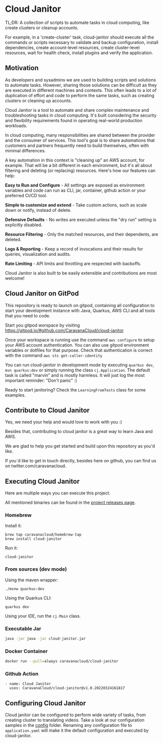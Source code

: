 # Cloud Janitor

TL;DR: A collection of scripts to automate tasks in cloud computing, like create clusters or cleanup accounts.

For example, in a 'create-cluster' task, cloud-janitor should execute all the commands or scripts necessary to validate and backup configuration,
install dependencies, create account-level resources, create cluster-level resources, wait for health check, install plugins and verify the application.

## Motivation

As developers and sysadmins we are used to building scripts and solutions to automate tasks. 
However, sharing those solutions can be difficult as they are executed in different machines and contexts.
This often leads to a lot of duplication of effort and code to perform the same tasks, such as creating clusters or cleaning up accounts.

Cloud Janitor is a tool to automate and share complex maintenance and troubleshooting tasks in cloud computing. 
It's built considering the security and flexibility requirements found in operating real-world production workloads.

In cloud computing, many responsibilities are shared between the provider and the consumer of services. 
This tool's goal is to share automations that customers and partners frequently need to build themselves, often with minimal differences.

A key automation in this context is "cleaning up" an AWS account, for example. That will be a bit different in each environment, but it's all about filtering and deleting (or replacing) resources. Here's how our features can help:

**Easy to Run and Configure** - All settings are exposed as environment variables and code can run as CLI, jar, container, github action or your preferred CI/CD tool.

**Simple to customize and extend** - Take custom actions, such as scale down or notify, instead of delete.

**Defensive Defaults** - No writes are executed unless the "dry run" setting is explicitly disabled.

**Resource Filtering** - Only the matched resources, and their dependents, are deleted.

**Logs & Reporting** - Keep a record of invocations and their results for queries, visualization and audits.

**Rate Limiting** - API limits and throttling are respected with backoffs.

Cloud Janitor is also built to be easily extensible and contributions are most welcome!

## Cloud Janitor on GitPod

This repository is ready to launch on gitpod, containing all configuration to start your development instance with Java, Quarkus, AWS CLI and all tools that you need to code.

Start you gitpod worspace by visiting https://gitpod.io/#github.com/CaravanaCloud/cloud-janitor

Once your workspace is running use the command ```aws configure``` to setup your AWS account authentication. You can also use gitpod environment variables or dotfiles for that purpose. Check that authentication is correct with the command ```aws sts get-caller-identity```

You can run cloud-janitor in development mode by executing ```quarkus dev```, ```mvn quarkus:dev``` or simply running the class ```cj.Application```. The default task is called "marvin" and is mostly harmless. It will just log the most important reminder: "Don't panic" :) 

Ready to start janitoring? Check the ```LearningFromTests``` class for some examples.

## Contribute to Cloud Janitor

Yes, we need your help and would love to work with you :)

Besides that, contributing to cloud janitor is a great way to learn Java and AWS. 

We are glad to help you get started and build upon this repository as you'd like.

If you´d like to get in touch directly, besides here on github, you can find us on twitter.com/caravanacloud.

## Executing Cloud Janitor

Here are multiple ways you can execute this project. 

All mentioned binaries can be found in the [project releases page](https://github.com/CaravanaCloud/cloud-janitor/releases).

### Homebrew
Install it:
```
brew tap caravanacloud/homebrew-tap
brew install cloud-janitor
```
Run it:
```
cloud-janitor
```

### From sources (dev mode)
Using the maven wrapper:
```
./mvnw quarkus:dev
```
Using the Quarkus CLI:
```
quarkus dev
```
Using your IDE, run the `cj.Main` class.

### Executable Jar
```bash
java -jar java -jar cloud-janitor.jar
```

### Docker Container
```bash
docker run --pull=always caravanacloud/cloud-janitor 
```

### Github Action
```
- name: Cloud Janitor
  uses: CaravanaCloud/cloud-janitor@v1.0.20220324161817
```

## Configuring Cloud Janitor

Cloud janitor can be configured to perform wide variety of tasks, from creating cluster to translating videos.
Take a look at our configuration samples in the [config](config) folder.
Renaming any configuration file to `application.yaml` will make it the default configuration and executed by cloud-janitor.


